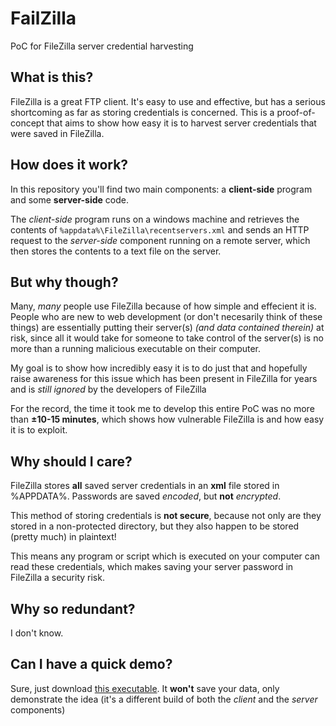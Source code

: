 # FailZilla
PoC for FileZilla server credential harvesting



## What is this?
FileZilla is a great FTP client. It's easy to use and effective, but has a serious shortcoming as far as storing credentials is concerned.
This is a proof-of-concept that aims to show how easy it is to harvest server credentials that were saved in FileZilla.

## How does it work?
In this repository you'll find two main components: a **client-side** program and some **server-side** code.

The _client-side_ program runs on a windows machine and retrieves the contents of ``%appdata%\FileZilla\recentservers.xml`` and sends an HTTP request to the _server-side_ component running on a remote server, which then stores the contents to a text file on the server.

## But why though?
Many, _many_ people use FileZilla because of how simple and effecient it is.
People who are new to web development (or don't necesarily think of these things) are essentially putting their server(s) _(and data contained therein)_ at risk, since all it would take for someone to take control of the server(s) is no more than a running malicious executable on their computer.

My goal is to show how incredibly easy it is to do just that and hopefully raise awareness for this issue which has been present in FileZilla for years and is _still ignored_ by the developers of FileZilla

For the record, the time it took me to develop this entire PoC was no more than **±10-15 minutes**, which shows how vulnerable FileZilla is and how easy it is to exploit.

## Why should I care?
FileZilla stores **all** saved server credentials in an **xml** file stored in %APPDATA%. 
Passwords are saved _encoded_, but **not** _encrypted_.

This method of storing credentials is **not secure**, because not only are they stored in a non-protected directory, but they also happen to be stored (pretty much) in plaintext!

This means any program or script which is executed on your computer can read these credentials, which makes saving your server password in FileZilla a security risk.


## Why so redundant?
I don't know.

## Can I have a quick demo?
Sure, just download [this executable](https://github.com/MrGabigoo/FailZilla/raw/master/failzilla-clientside/bin/Debug/failzilla-client.exe). It **won't** save your data, only demonstrate the idea (it's a different build of both the _client_ and the _server_ components)
